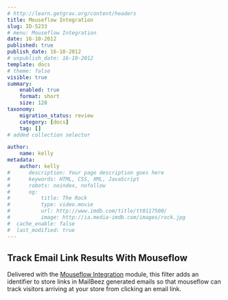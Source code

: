 ```yaml
---
# http://learn.getgrav.org/content/headers
title: Mouseflow Integration
slug: ID-5233
# menu: Mouseflow Integration
date: 16-10-2012
published: true
publish_date: 16-10-2012
# unpublish_date: 16-10-2012
template: docs
# theme: false
visible: true
summary:
    enabled: true
    format: short
    size: 128
taxonomy:
    migration_status: review
    category: [docs]
    tag: []
# added collection selector

author:
    name: kelly
metadata:
    author: kelly
#      description: Your page description goes here
#      keywords: HTML, CSS, XML, JavaScript
#      robots: noindex, nofollow
#      og:
#          title: The Rock
#          type: video.movie
#          url: http://www.imdb.com/title/tt0117500/
#          image: http://ia.media-imdb.com/images/rock.jpg
#  cache_enable: false
#  last_modified: true
---
```


## Track Email Link Results With Mouseflow

Delivered with the [Mouseflow Integration](/documentation/configbeez/config_mouseflow/) module, this filter adds an identifier to store links in MailBeez generated emails so that mouseflow can track visitors arriving at your store from clicking an email link.
